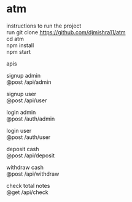 # atm
instructions to run the project \
run git clone https://github.com/djmishra11/atm \
cd atm \
npm install \
npm start 

apis 

signup admin \
@post  /api/admin 

signup user\
@post /api/user

login admin\
@post /auth/admin

login user\
@post /auth/user

deposit cash\
@post /api/deposit

withdraw cash\
@post /api/withdraw

check total notes\
@get /api/check





